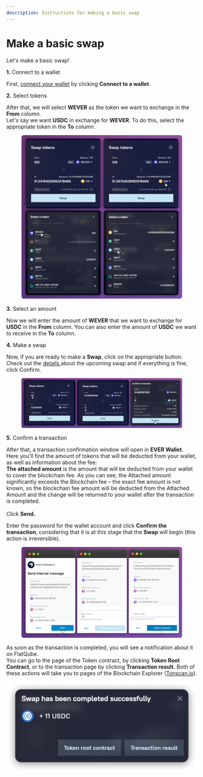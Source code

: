 ```yaml
---
description: Instructions for making a basic swap
---
```


# Make a basic swap

Let's make a basic swap!

**1.** Connect to a wallet

First, [connect your wallet](../../getting-started/how-to-connect-a-wallet.md) by clicking **Connect to a wallet**.

**2.** Select tokens

After that, we will select **WEVER** as the token we want to exchange in the **From** column.\
Let's say we want **USDC** in exchange for **WEVER**. To do this, select the appropriate token in the **To** column.

<figure><img src="../../../.gitbook/assets/image (33) (1).png" alt=""><figcaption></figcaption></figure>

**3.** Select an amount

Now we will enter the amount of **WEVER** that we want to exchange for **USDC** in the **From** column. You can also enter the amount of **USDC** we want to receive in the **To** column.

**4.** Make a swap

Now, if you are ready to make a **Swap**, click on the appropriate button.\
Check out the [details ](https://docs.flatqube.io/use/swap/interface)about the upcoming swap and if everything is fine, click Confirm.

<figure><img src="../../../.gitbook/assets/image (48).png" alt=""><figcaption></figcaption></figure>

**5.** Confirm a transaction

After that, a transaction confirmation window will open in **EVER Wallet**.\
Here you'll find the amount of tokens that will be deducted from your wallet, as well as information about the fee:\
**The attached amount** is the amount that will be deducted from your wallet to cover the blockchain fee. As you can see, the Attached amount significantly exceeds the Blockchain fee – the exact fee amount is not known, so the blockchain fee amount will be deducted from the Attached Amount and the change will be returned to your wallet after the transaction is completed.\
\
Click **Send.**

Enter the password for the wallet account and click **Confirm the transaction**, considering that it is at this stage that the **Swap** will begin (this action is irreversible).

<figure><img src="../../../.gitbook/assets/image (38).png" alt=""><figcaption></figcaption></figure>

As soon as the transaction is completed, you will see a notification about it on FlatQube.\
You can go to the page of the Token contract, by clicking **Token Root Contract**, or to the transaction page by clicking **Transaction result.** Both of these actions will take you to pages of the Blockchain Explorer ([Tonscan.io](https://tonscan.io)).

![](<../../../.gitbook/assets/image (136).png>)
